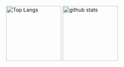 
<p align="left"> 
  <img alt="Top Langs" height="150px" src="https://github-readme-stats.vercel.app/api/top-langs/?username=wf001&layout=compact&show_icons=false&theme=onedark" />
  <img alt="github stats" height="150px" src="https://github-readme-stats.vercel.app/api?username=wf001&count_private=true&show_icons=true&theme=synthwave" />
</p>
